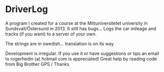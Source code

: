 # DriverLog
A program I created for a course at the Mittuniversitetet university in Sundsvall/Östersund in 2013.
It still has bugs...
Logs the car mileage and tracks (if you want) to a server of your own.

The strings are in swedish... translation is on its way

Development is irregular. 
If you use it or have suggestions or tips an email to rogerhedin (a) hotmail com is appreciated!
Great help by reading code from Big Brother GPS / Thanks

